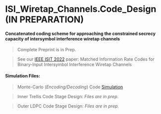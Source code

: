 # ISI_Wiretap_Channels.Code_Design (IN PREPARATION)

#### Concatenated coding scheme for approaching the constrained secrecy capacity of intersymbol interference wiretap channels
> Complete Preprint is in Prep.

> See our [IEEE ISIT 2022](https://ieeexplore.ieee.org/abstract/document/9834578#citations) paper: Matched Information Rate Codes for Binary-Input Intersymbol Interference Wiretap Channels


#### Simulation Files:
> Monte-Carlo (*Encoding/Decoding*) Code [Simulation](https://github.com/arianouri/ISI_Wiretap_Channels.Code_Design/tree/main/%5BSIMULATION_FILES%5D%20Code%20Design/MC_Encoding_Decoding)

> Inner Trellis Code Stage Design: *Files are in prep.*

> Outer LDPC Code Stage Design: *Files are in prep.*
